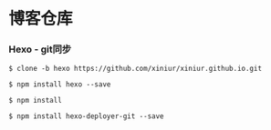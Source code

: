 # 博客仓库
### Hexo - git同步

```
$ clone -b hexo https://github.com/xiniur/xiniur.github.io.git
```

```
$ npm install hexo --save
```

```
$ npm install
```

```
$ npm install hexo-deployer-git --save
```
